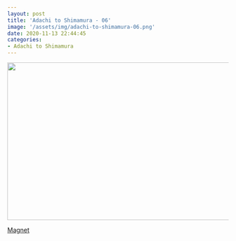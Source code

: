 ```yaml
---
layout: post
title: 'Adachi to Shimamura - 06'
image: '/assets/img/adachi-to-shimamura-06.png'
date: 2020-11-13 22:44:45
categories:
- Adachi to Shimamura
---
```


<img src='{{ page.image }}' alt='' width='640' height='360'>

<a href='magnet:?xt=urn:btih:4487d8a90fbbe313f1e9db6fa3cc616501c89c9b&dn=%5BSHUKOH%5D%20Adachi%20to%20Shimamura%20-%2006%20%5B36A128B4%5D.mkv&tr=http%3A%2F%2Fnyaa.tracker.wf%3A7777%2Fannounce&tr=udp%3A%2F%2Fopen.stealth.si%3A80%2Fannounce&tr=udp%3A%2F%2Ftracker.opentrackr.org%3A1337%2Fannounce&tr=udp%3A%2F%2Ftracker.coppersurfer.tk%3A6969%2Fannounce&tr=udp%3A%2F%2Fexodus.desync.com%3A6969%2Fannounce'>Magnet</a>
